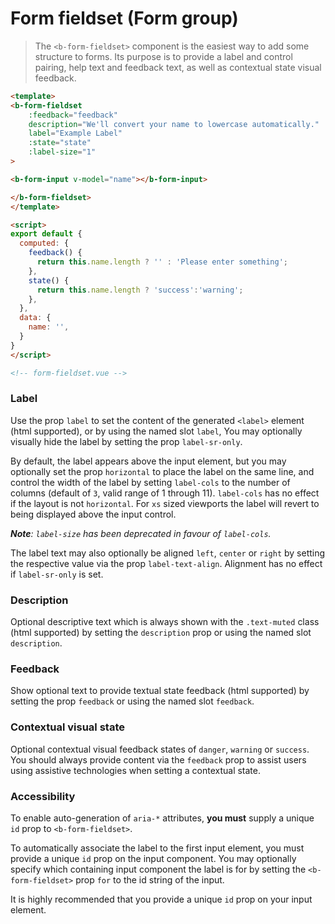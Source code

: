 # Form fieldset (Form group)

> The `<b-form-fieldset>` component is the easiest way to add some structure to forms. Its
purpose is to provide a label and control pairing, help text and feedback text, as well
as contextual state visual feedback.

```html
<template>
<b-form-fieldset
    :feedback="feedback" 
    description="We'll convert your name to lowercase automatically."
    label="Example Label"
    :state="state"
    :label-size="1"
>

<b-form-input v-model="name"></b-form-input>

</b-form-fieldset>
</template>

<script>
export default {
  computed: {
    feedback() {
      return this.name.length ? '' : 'Please enter something';
    },
    state() {
      return this.name.length ? 'success':'warning';
    },
  },
  data: {
    name: '',
  }
}
</script>

<!-- form-fieldset.vue -->
```

### Label
Use the prop `label` to set the content of the generated `<label>` element (html supported),
or by using the named slot `label`, You may optionally visually hide the label by setting
the prop `label-sr-only`.

By default, the label appears above the input element, but you may optionally set
the prop `horizontal` to place the label on the same line, and control the width
of the label by setting `label-cols` to the number of columns (default of `3`,
valid range of 1 through 11). `label-cols` has no effect if the layout is
not `horizontal`. For `xs` sized viewports the label will revert to being displayed
above the input control.

_**Note**: `label-size` has been deprecated in favour of `label-cols`._

The label text may also optionally be aligned `left`, `center` or `right` by setting
the respective value via the prop `label-text-align`. Alignment has no effect if
`label-sr-only` is set.

### Description
Optional descriptive text which is always shown with the `.text-muted` class
(html supported) by setting the `description` prop or using the named slot `description`.

### Feedback
Show optional text to provide textual state feedback (html supported) by setting the
prop `feedback` or using the named slot `feedback`.

### Contextual visual state
Optional contextual visual feedback states of `danger`, `warning` or `success`.
You should always provide content via the `feedback` prop to assist users
using assistive technologies when setting a contextual state.

### Accessibility
To enable auto-generation of `aria-*` attributes, **you must** supply a unique `id`
prop to `<b-form-fieldset>`.

To automatically associate the label to the first input element, you must provide
a unique `id` prop on the input component. You may optionally specify which containing
input component the label is for by setting the `<b-form-fieldset>` prop `for` to the
id string of the input.

It is highly recommended that you provide a unique `id` prop on your input element.
